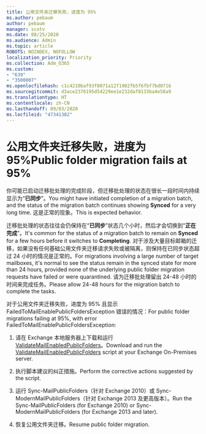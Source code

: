 ```yaml
---
title: 公用文件夹迁移失败，进度为 95%
ms.author: pebaum
author: pebaum
manager: scotv
ms.date: 08/25/2020
ms.audience: Admin
ms.topic: article
ROBOTS: NOINDEX, NOFOLLOW
localization_priority: Priority
ms.collection: Adm_O365
ms.custom:
- "639"
- "3500007"
ms.openlocfilehash: c1c4210baf93f0071a12f1902fb5f6fbf7bd0716
ms.sourcegitcommit: d3ace2376195d54229ee1e232daf8133ba4e58a9
ms.translationtype: HT
ms.contentlocale: zh-CN
ms.lasthandoff: 09/03/2020
ms.locfileid: "47341382"
---
```

# <a name="public-folder-migration-fails-at-95"></a><span data-ttu-id="c4bfe-102">公用文件夹迁移失败，进度为 95%</span><span class="sxs-lookup"><span data-stu-id="c4bfe-102">Public folder migration fails at 95%</span></span>

<span data-ttu-id="c4bfe-103">你可能已启动迁移批处理的完成阶段，但迁移批处理的状态在很长一段时间内持续显示为“**已同步**”。</span><span class="sxs-lookup"><span data-stu-id="c4bfe-103">You might have initiated completion of a migration batch, and the status of the migration batch continues showing **Synced** for a very long time.</span></span> <span data-ttu-id="c4bfe-104">这是正常的现象。</span><span class="sxs-lookup"><span data-stu-id="c4bfe-104">This is expected behavior.</span></span>

<span data-ttu-id="c4bfe-105">迁移批处理的状态往往会仍保持在“**已同步**”状态几个小时，然后才会切换到“**正在完成**”。</span><span class="sxs-lookup"><span data-stu-id="c4bfe-105">It's common for the status of a migration batch to remain on **Synced** for a few hours before it switches to **Completing**.</span></span> <span data-ttu-id="c4bfe-106">对于涉及大量目标邮箱的迁移，如果没有任何基础公用文件夹迁移请求失败或被隔离，则保持在已同步状态超过 24 小时的情况是正常的。</span><span class="sxs-lookup"><span data-stu-id="c4bfe-106">For migrations involving a large number of target mailboxes, it's normal to see the status remain in the synced state for more than 24 hours, provided none of the underlying public folder migration requests have failed or were quarantined.</span></span> <span data-ttu-id="c4bfe-107">请为迁移批处理留出 24-48 小时的时间来完成任务。</span><span class="sxs-lookup"><span data-stu-id="c4bfe-107">Please allow 24-48 hours for the migration batch to complete the tasks.</span></span>

<span data-ttu-id="c4bfe-108">对于公用文件夹迁移失败，进度为 95% 且显示 FailedToMailEnablePublicFoldersException 错误的情况：</span><span class="sxs-lookup"><span data-stu-id="c4bfe-108">For public folder migrations failing at 95%, with error FailedToMailEnablePublicFoldersException:</span></span>

1. <span data-ttu-id="c4bfe-109">请在 Exchange 本地服务器上下载和运行 [ValidateMailEnabledPublicFolders](https://aka.ms/ValidateMEPF)。</span><span class="sxs-lookup"><span data-stu-id="c4bfe-109">Download and run the [ValidateMailEnabledPublicFolders](https://aka.ms/ValidateMEPF) script at your Exchange On-Premises server.</span></span>

2. <span data-ttu-id="c4bfe-110">执行脚本建议的纠正措施。</span><span class="sxs-lookup"><span data-stu-id="c4bfe-110">Perform the corrective actions suggested by the script.</span></span>

3. <span data-ttu-id="c4bfe-111">运行 Sync-MailPublicFolders（针对 Exchange 2010）或 Sync-ModernMailPublicFolders（针对 Exchange 2013 及更高版本）。</span><span class="sxs-lookup"><span data-stu-id="c4bfe-111">Run the Sync-MailPublicFolders (for Exchange 2010) or Sync-ModernMailPublicFolders (for Exchange 2013 and later).</span></span>

4. <span data-ttu-id="c4bfe-112">恢复公用文件夹迁移。</span><span class="sxs-lookup"><span data-stu-id="c4bfe-112">Resume public folder migration.</span></span>
